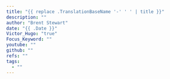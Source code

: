 ```yaml
---
title: "{{ replace .TranslationBaseName '-' ' ' | title }}"
description: ""
author: "Brent Stewart"
date: "{{ .Date }}"
Victor_Hugo: "true"
Focus_Keyword: ""
youtube: ""
github: ""
refs: ""
tags:
  - ""
---
```


